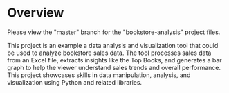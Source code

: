 # Overview
Please view the "master" branch for the "bookstore-analysis" project files. 

This project is an example a data analysis and visualization tool that could be used to analyze bookstore sales data. The tool processes sales data from an Excel file, extracts insights like the Top Books, and generates a bar graph to help the viewer understand sales trends and overall performance. This project showcases skills in data manipulation, analysis, and visualization using Python and related libraries.
